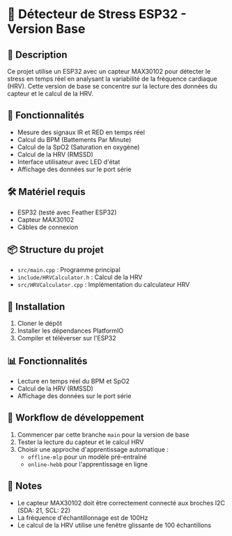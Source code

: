 # 🤖 Détecteur de Stress ESP32 - Version Base

## 📝 Description
Ce projet utilise un ESP32 avec un capteur MAX30102 pour détecter le stress en temps réel en analysant la variabilité de la fréquence cardiaque (HRV). Cette version de base se concentre sur la lecture des données du capteur et le calcul de la HRV.

## 🎯 Fonctionnalités
- Mesure des signaux IR et RED en temps réel
- Calcul du BPM (Battements Par Minute)
- Calcul de la SpO2 (Saturation en oxygène)
- Calcul de la HRV (RMSSD)
- Interface utilisateur avec LED d'état
- Affichage des données sur le port série

## 🛠️ Matériel requis
- ESP32 (testé avec Feather ESP32)
- Capteur MAX30102
- Câbles de connexion

## 📦 Structure du projet
- `src/main.cpp` : Programme principal
- `include/HRVCalculator.h` : Calcul de la HRV
- `src/HRVCalculator.cpp` : Implémentation du calculateur HRV

## 🔧 Installation
1. Cloner le dépôt
2. Installer les dépendances PlatformIO
3. Compiler et téléverser sur l'ESP32

## 📊 Fonctionnalités
- Lecture en temps réel du BPM et SpO2
- Calcul de la HRV (RMSSD)
- Affichage des données sur le port série

## 🔄 Workflow de développement
1. Commencer par cette branche `main` pour la version de base
2. Tester la lecture du capteur et le calcul HRV
3. Choisir une approche d'apprentissage automatique :
   - `offline-mlp` pour un modèle pré-entraîné
   - `online-hebb` pour l'apprentissage en ligne

## 📝 Notes
- Le capteur MAX30102 doit être correctement connecté aux broches I2C (SDA: 21, SCL: 22)
- La fréquence d'échantillonnage est de 100Hz
- Le calcul de la HRV utilise une fenêtre glissante de 100 échantillons 